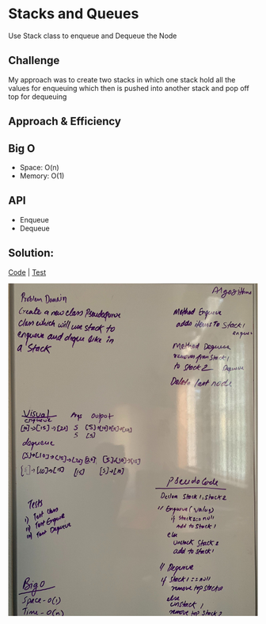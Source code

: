 # Stacks and Queues
<!-- Short summary or background information -->
 Use Stack class to enqueue and Dequeue the Node
                                        
 ## Challenge
  My approach was to create two stacks in which one stack hold all the values for enqueuing which then is pushed
                                        into another stack and pop off top for dequeuing 
                                        
 ## Approach & Efficiency
<!-- What approach did you take? Why? What is the Big O space/time for this approach? -->
 ## Big O
  * Space: O(n)
  * Memory: O(1)
                                        
 ## API
 <!-- Description of each method publicly available to your Stack and Queue-->
  * Enqueue
  * Dequeue
  
 ## Solution:
 [Code](../src/main/java/code401Challenges/stacksandqueues/PseudoQueue.java) | 
 [Test](../src/test/java/code401Challenges/stacksandqueues/PseudoQueueTest.java)
                                        
 ![Whiteboard](../assets/PseudoQueue.jpg)
